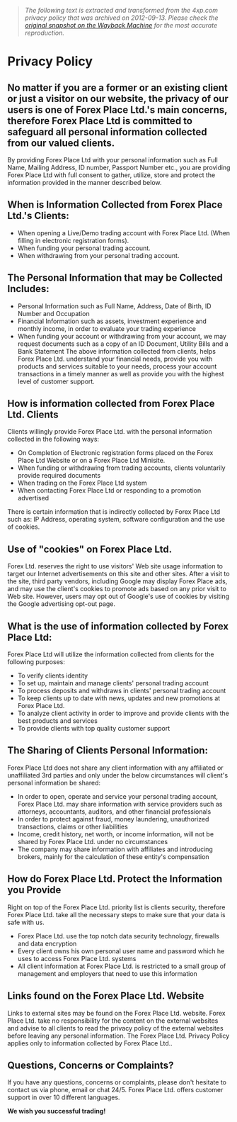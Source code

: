> *The following text is extracted and transformed from the 4xp.com privacy policy that was archived on 2012-09-13. Please check the [original snapshot on the Wayback Machine](https://web.archive.org/web/20120913041214id_/http%3A//www.4xp.com/privacy) for the most accurate reproduction.*

# Privacy Policy

  


## No matter if you are a former or an existing client or just a visitor on our website, the privacy of our users is one of Forex Place Ltd.'s main concerns, therefore Forex Place Ltd is committed to safeguard all personal information collected from our valued clients. 

By providing Forex Place Ltd with your personal information such as Full Name, Mailing Address, ID number, Passport Number etc., you are providing Forex Place Ltd with full consent to gather, utilize, store and protect the information provided in the manner described below. 

  


## **When is Information Collected from Forex Place Ltd.'s Clients:**

  * When opening a Live/Demo trading account with Forex Place Ltd. (When filling in electronic registration forms).
  * When funding your personal trading account.
  * When withdrawing from your personal trading account.

  


## **The Personal Information that may be Collected Includes:**

  * Personal Information such as Full Name, Address, Date of Birth, ID Number and Occupation
  * Financial Information such as assets, investment experience and monthly income, in order to evaluate your trading experience
  * When funding your account or withdrawing from your account, we may request documents such as a copy of an ID Document, Utility Bills and a Bank Statement The above information collected from clients, helps Forex Place Ltd. understand your financial needs, provide you with products and services suitable to your needs, process your account transactions in a timely manner as well as provide you with the highest level of customer support.



## **How is information collected from Forex Place Ltd. Clients**

Clients willingly provide Forex Place Ltd. with the personal information collected in the following ways:

  * On Completion of Electronic registration forms placed on the Forex Place Ltd Website or on a Forex Place Ltd Minisite.
  * When funding or withdrawing from trading accounts, clients voluntarily provide required documents
  * When trading on the Forex Place Ltd system
  * When contacting Forex Place Ltd or responding to a promotion advertised



There is certain information that is indirectly collected by Forex Place Ltd such as: IP Address, operating system, software configuration and the use of cookies. 

  


## **Use of "cookies" on Forex Place Ltd.**

Forex Ltd. reserves the right to use visitors' Web site usage information to target our Internet advertisements on this site and other sites. After a visit to the site, third party vendors, including Google may display Forex Place ads, and may use the client's cookies to promote ads based on any prior visit to Web site. However, users may opt out of Google's use of cookies by visiting the Google advertising opt-out page. 

## **What is the use of information collected by Forex Place Ltd:**

Forex Place Ltd will utilize the information collected from clients for the following purposes:

  


  * To verify clients identity
  * To set up, maintain and manage clients' personal trading account
  * To process deposits and withdraws in clients' personal trading account
  * To keep clients up to date with news, updates and new promotions at Forex Place Ltd.
  * To analyze client activity in order to improve and provide clients with the best products and services
  * To provide clients with top quality customer support

  


## **The Sharing of Clients Personal Information:**

Forex Place Ltd does not share any client information with any affiliated or unaffiliated 3rd parties and only under the below circumstances will client's personal information be shared:

  * In order to open, operate and service your personal trading account, Forex Place Ltd. may share information with service providers such as attorneys, accountants, auditors, and other financial professionals
  * In order to protect against fraud, money laundering, unauthorized transactions, claims or other liabilities
  * Income, credit history, net worth, or income information, will not be shared by Forex Place Ltd. under no circumstances
  * The company may share information with affiliates and introducing brokers, mainly for the calculation of these entity's compensation

  


## **How do Forex Place Ltd. Protect the Information you Provide**

Right on top of the Forex Place Ltd. priority list is clients security, therefore Forex Place Ltd. take all the necessary steps to make sure that your data is safe with us.

  


  * Forex Place Ltd. use the top notch data security technology, firewalls and data encryption
  * Every client owns his own personal user name and password which he uses to access Forex Place Ltd. systems
  * All client information at Forex Place Ltd. is restricted to a small group of management and employers that need to use this information



## **Links found on the Forex Place Ltd. Website**

Links to external sites may be found on the Forex Place Ltd. website. Forex Place Ltd. take no responsibility for the content on the external websites and advise to all clients to read the privacy policy of the external websites before leaving any personal information. The Forex Place Ltd. Privacy Policy applies only to information collected by Forex Place Ltd..

##  **Questions, Concerns or Complaints?**

If you have any questions, concerns or complaints, please don't hesitate to contact us via phone, email or chat 24/5. Forex Place Ltd. offers customer support in over 10 different languages.

**We wish you successful trading!**
